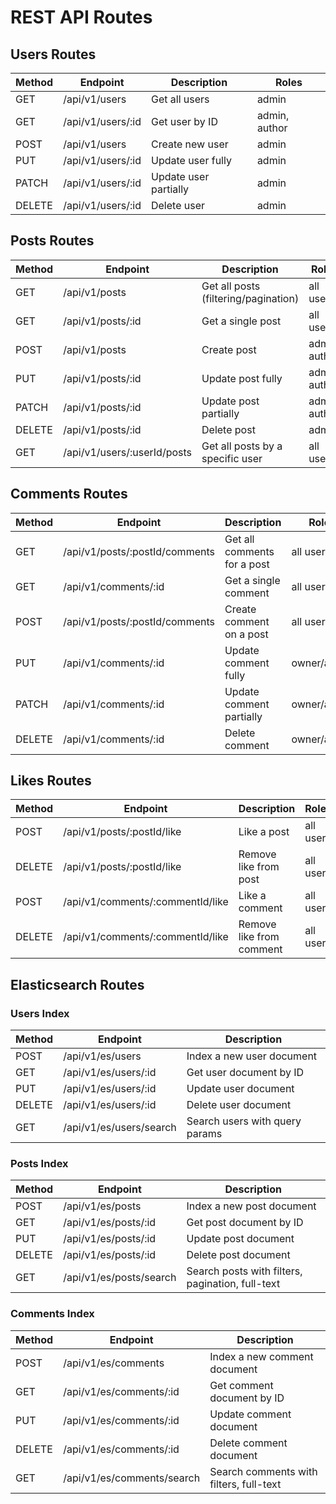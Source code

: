 # REST API Routes

## Users Routes

| Method | Endpoint          | Description           | Roles         |
| ------ | ----------------- | --------------------- | ------------- |
| GET    | /api/v1/users     | Get all users         | admin         |
| GET    | /api/v1/users/:id | Get user by ID        | admin, author |
| POST   | /api/v1/users     | Create new user       | admin         |
| PUT    | /api/v1/users/:id | Update user fully     | admin         |
| PATCH  | /api/v1/users/:id | Update user partially | admin         |
| DELETE | /api/v1/users/:id | Delete user           | admin         |

## Posts Routes

| Method | Endpoint                    | Description                          | Roles         |
| ------ | --------------------------- | ------------------------------------ | ------------- |
| GET    | /api/v1/posts               | Get all posts (filtering/pagination) | all users     |
| GET    | /api/v1/posts/:id           | Get a single post                    | all users     |
| POST   | /api/v1/posts               | Create post                          | admin, author |
| PUT    | /api/v1/posts/:id           | Update post fully                    | admin, author |
| PATCH  | /api/v1/posts/:id           | Update post partially                | admin, author |
| DELETE | /api/v1/posts/:id           | Delete post                          | admin         |
| GET    | /api/v1/users/:userId/posts | Get all posts by a specific user     | all users     |

## Comments Routes

| Method | Endpoint                       | Description                 | Roles       |
| ------ | ------------------------------ | --------------------------- | ----------- |
| GET    | /api/v1/posts/:postId/comments | Get all comments for a post | all users   |
| GET    | /api/v1/comments/:id           | Get a single comment        | all users   |
| POST   | /api/v1/posts/:postId/comments | Create comment on a post    | all users   |
| PUT    | /api/v1/comments/:id           | Update comment fully        | owner/admin |
| PATCH  | /api/v1/comments/:id           | Update comment partially    | owner/admin |
| DELETE | /api/v1/comments/:id           | Delete comment              | owner/admin |

## Likes Routes

| Method | Endpoint                         | Description              | Roles     |
| ------ | -------------------------------- | ------------------------ | --------- |
| POST   | /api/v1/posts/:postId/like       | Like a post              | all users |
| DELETE | /api/v1/posts/:postId/like       | Remove like from post    | all users |
| POST   | /api/v1/comments/:commentId/like | Like a comment           | all users |
| DELETE | /api/v1/comments/:commentId/like | Remove like from comment | all users |

## Elasticsearch Routes

### Users Index

| Method | Endpoint                | Description                    |
| ------ | ----------------------- | ------------------------------ |
| POST   | /api/v1/es/users        | Index a new user document      |
| GET    | /api/v1/es/users/:id    | Get user document by ID        |
| PUT    | /api/v1/es/users/:id    | Update user document           |
| DELETE | /api/v1/es/users/:id    | Delete user document           |
| GET    | /api/v1/es/users/search | Search users with query params |

### Posts Index

| Method | Endpoint                | Description                                      |
| ------ | ----------------------- | ------------------------------------------------ |
| POST   | /api/v1/es/posts        | Index a new post document                        |
| GET    | /api/v1/es/posts/:id    | Get post document by ID                          |
| PUT    | /api/v1/es/posts/:id    | Update post document                             |
| DELETE | /api/v1/es/posts/:id    | Delete post document                             |
| GET    | /api/v1/es/posts/search | Search posts with filters, pagination, full-text |

### Comments Index

| Method | Endpoint                   | Description                             |
| ------ | -------------------------- | --------------------------------------- |
| POST   | /api/v1/es/comments        | Index a new comment document            |
| GET    | /api/v1/es/comments/:id    | Get comment document by ID              |
| PUT    | /api/v1/es/comments/:id    | Update comment document                 |
| DELETE | /api/v1/es/comments/:id    | Delete comment document                 |
| GET    | /api/v1/es/comments/search | Search comments with filters, full-text |
